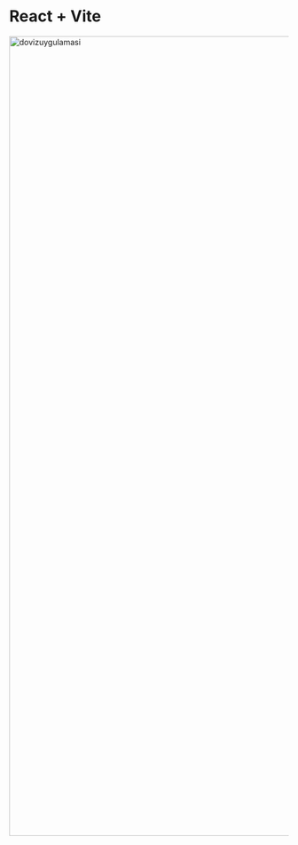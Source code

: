 # React + Vite

<img width="1440" alt="dovizuygulamasi" src="https://github.com/user-attachments/assets/3ab7b1d3-b663-4a98-b590-6e36b3934922">
